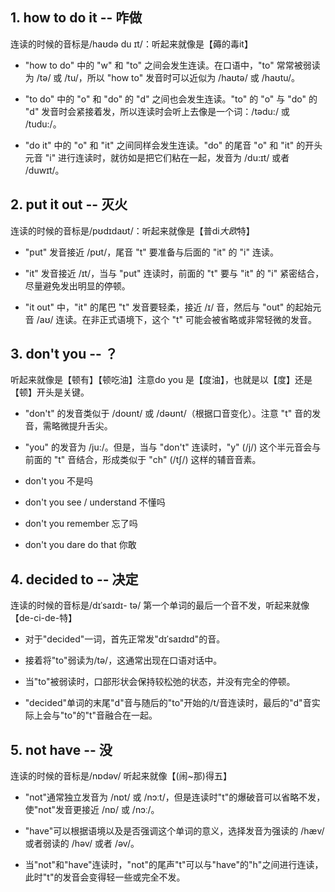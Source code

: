 ## 1. how to do it -- 咋做
连读的时候的音标是/haʊdə du ɪt/：听起来就像是【薅的毒it】
- "how to do" 中的 "w" 和 "to" 之间会发生连读。在口语中，"to" 常常被弱读为 /tə/ 或 /tu/，所以 "how to" 发音时可以近似为 /haʊtə/ 或 /haʊtu/。

- "to do" 中的 "o" 和 "do" 的 "d" 之间也会发生连读。"to" 的 "o" 与 "do" 的 "d" 发音时会紧接着发，所以连读时会听上去像是一个词：/tədu:/ 或 /tudu:/。

- "do it" 中的 "o" 和 "it" 之间同样会发生连读。"do" 的尾音 "o" 和 "it" 的开头元音 "i" 进行连读时，就彷如是把它们粘在一起，发音为 /du:ɪt/ 或者 /duwɪt/。
## 2. put it out -- 灭火
连读的时候的音标是/pʊdɪdaʊt/：听起来就像是【普di*大欧*特】
- "put" 发音接近 /pʊt/，尾音 "t" 要准备与后面的 "it" 的 "i" 连读。

- "it" 发音接近 /ɪt/，当与 "put" 连读时，前面的 "t" 要与 "it" 的 "i" 紧密结合，尽量避免发出明显的停顿。

- "it out" 中，"it" 的尾巴 "t" 发音要轻柔，接近 /ɪ/ 音，然后与 "out" 的起始元音 /aʊ/ 连读。在非正式语境下，这个 "t" 可能会被省略或非常轻微的发音。

## 3. don't you -- ？
听起来就像是【顿有】【顿吃油】注意do you 是【度油】，也就是以【度】还是【顿】开头是关键。
- "don't" 的发音类似于 /doʊnt/ 或 /dəʊnt/（根据口音变化）。注意 "t" 音的发音，需略微提升舌尖。

- "you" 的发音为 /ju:/。但是，当与 "don't" 连读时，"y" (/j/) 这个半元音会与前面的 "t" 音结合，形成类似于 "ch" (/tʃ/) 这样的辅音音素。

- don't you 不是吗
- don't you see / understand 不懂吗
- don't you remember 忘了吗
- don't you dare do that 你敢

## 4. decided to -- 决定
连读的时候的音标是/dɪˈsaɪdɪ- tə/ 第一个单词的最后一个音不发，听起来就像【de-ci-de-特】
- 对于"decided"一词，首先正常发"dɪˈsaɪdɪd"的音。

- 接着将"to"弱读为/tə/，这通常出现在口语对话中。

- 当"to"被弱读时，口部形状会保持较松弛的状态，并没有完全的停顿。

- "decided"单词的末尾"d"音与随后的"to"开始的/t/音连读时，最后的"d"音实际上会与"to"的"t"音融合在一起。
## 5. not have -- 没
连读的时候的音标是/nɒdəv/ 听起来就像【(闹~那)得五】
- "not"通常独立发音为 /nɒt/ 或 /nɔːt/，但是连读时"t"的爆破音可以省略不发，使"not"发音更接近 /nɒ/ 或 /nɔː/。

- "have"可以根据语境以及是否强调这个单词的意义，选择发音为强读的 /hæv/ 或者弱读的 /həv/ 或者 /əv/。

- 当"not"和"have"连读时，"not"的尾声"t"可以与"have"的"h"之间进行连读，此时"t"的发音会变得轻一些或完全不发。